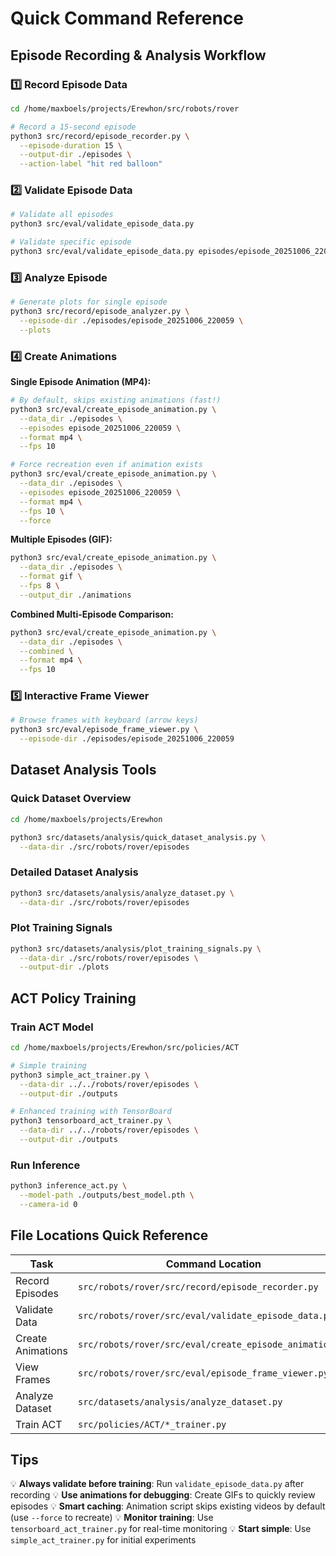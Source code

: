 # Quick Command Reference

## Episode Recording & Analysis Workflow

### 1️⃣ Record Episode Data
```bash
cd /home/maxboels/projects/Erewhon/src/robots/rover

# Record a 15-second episode
python3 src/record/episode_recorder.py \
  --episode-duration 15 \
  --output-dir ./episodes \
  --action-label "hit red balloon"
```

### 2️⃣ Validate Episode Data
```bash
# Validate all episodes
python3 src/eval/validate_episode_data.py

# Validate specific episode
python3 src/eval/validate_episode_data.py episodes/episode_20251006_220059
```

### 3️⃣ Analyze Episode
```bash
# Generate plots for single episode
python3 src/record/episode_analyzer.py \
  --episode-dir ./episodes/episode_20251006_220059 \
  --plots
```

### 4️⃣ Create Animations

**Single Episode Animation (MP4):**
```bash
# By default, skips existing animations (fast!)
python3 src/eval/create_episode_animation.py \
  --data_dir ./episodes \
  --episodes episode_20251006_220059 \
  --format mp4 \
  --fps 10

# Force recreation even if animation exists
python3 src/eval/create_episode_animation.py \
  --data_dir ./episodes \
  --episodes episode_20251006_220059 \
  --format mp4 \
  --fps 10 \
  --force
```

**Multiple Episodes (GIF):**
```bash
python3 src/eval/create_episode_animation.py \
  --data_dir ./episodes \
  --format gif \
  --fps 8 \
  --output_dir ./animations
```

**Combined Multi-Episode Comparison:**
```bash
python3 src/eval/create_episode_animation.py \
  --data_dir ./episodes \
  --combined \
  --format mp4 \
  --fps 10
```

### 5️⃣ Interactive Frame Viewer
```bash
# Browse frames with keyboard (arrow keys)
python3 src/eval/episode_frame_viewer.py \
  --episode-dir ./episodes/episode_20251006_220059
```

## Dataset Analysis Tools

### Quick Dataset Overview
```bash
cd /home/maxboels/projects/Erewhon

python3 src/datasets/analysis/quick_dataset_analysis.py \
  --data-dir ./src/robots/rover/episodes
```

### Detailed Dataset Analysis
```bash
python3 src/datasets/analysis/analyze_dataset.py \
  --data-dir ./src/robots/rover/episodes
```

### Plot Training Signals
```bash
python3 src/datasets/analysis/plot_training_signals.py \
  --data-dir ./src/robots/rover/episodes \
  --output-dir ./plots
```

## ACT Policy Training

### Train ACT Model
```bash
cd /home/maxboels/projects/Erewhon/src/policies/ACT

# Simple training
python3 simple_act_trainer.py \
  --data-dir ../../robots/rover/episodes \
  --output-dir ./outputs

# Enhanced training with TensorBoard
python3 tensorboard_act_trainer.py \
  --data-dir ../../robots/rover/episodes \
  --output-dir ./outputs
```

### Run Inference
```bash
python3 inference_act.py \
  --model-path ./outputs/best_model.pth \
  --camera-id 0
```

## File Locations Quick Reference

| Task | Command Location |
|------|-----------------|
| Record Episodes | `src/robots/rover/src/record/episode_recorder.py` |
| Validate Data | `src/robots/rover/src/eval/validate_episode_data.py` |
| Create Animations | `src/robots/rover/src/eval/create_episode_animation.py` |
| View Frames | `src/robots/rover/src/eval/episode_frame_viewer.py` |
| Analyze Dataset | `src/datasets/analysis/analyze_dataset.py` |
| Train ACT | `src/policies/ACT/*_trainer.py` |

## Tips

💡 **Always validate before training**: Run `validate_episode_data.py` after recording
💡 **Use animations for debugging**: Create GIFs to quickly review episodes
💡 **Smart caching**: Animation script skips existing videos by default (use `--force` to recreate)
💡 **Monitor training**: Use `tensorboard_act_trainer.py` for real-time monitoring
💡 **Start simple**: Use `simple_act_trainer.py` for initial experiments
